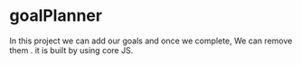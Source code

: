# goalPlanner
In this project we can add our  goals and once we complete, We can remove them . it is built by using core JS.
